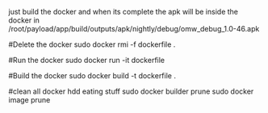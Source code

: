 just build the docker and when its complete the apk will be inside the docker in /root/payload/app/build/outputs/apk/nightly/debug/omw_debug_1.0-46.apk


#Delete the docker
sudo docker rmi -f dockerfile .

#Run the docker
sudo docker run -it dockerfile

#Build the docker
sudo docker build -t dockerfile .

#clean all docker hdd eating stuff
sudo docker builder prune
sudo docker image prune
